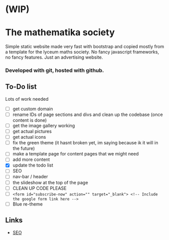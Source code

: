 # (WIP)
# The mathematika society

Simple static website made very fast with bootstrap and copied mostly from a template for the lyceum maths society. 
No fancy javascript frameworks, no fancy features. 
Just an advertising website.

### Developed with git, hosted with github.

## To-Do list
Lots of work needed

- [ ] get custom domain
- [ ] rename IDs of page sections and divs and clean up the codebase (once content is done)
- [ ] get the image gallery working
- [ ] get actual pictures
- [ ] get actual icons
- [ ] fix the green theme (it hasnt broken yet, im saying because ik it will in the future)
- [ ] make a template page for content pages that we might need
- [ ] add more content
- [x] update the todo list
- [ ] SEO
- [ ] nav-bar / header
- [ ] the slideshow at the top of the page
- [ ] CLEAN UP CODE PLEASE
- [ ] `<form id="subscribe-now" action="" target="_blank"> <!-- Include the google form link here -->`
- [ ] Blue re-theme

## Links

- [SEO](https://developers.google.com/search/docs/beginner/seo-starter-guide)
